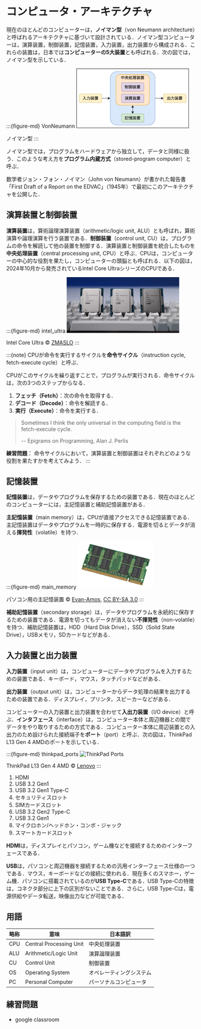 # コンピュータ・アーキテクチャ

<!-- ## パソナルコンピュータの構成要素 -->

<!-- Consider the following specification for a laptop computer that might  appear in a typical advertisement. -->
<!-- 
以下は、一般的な広告に掲載される可能性のあるノートパソコンの仕様の一例である．

> プロセッサー : AMD Ryzen™ 7 7735HS (3.20 GHz 最大 4.75 GHz)
- 初期導入OS : Windows 11 Home 64bit   
- 導入OS言語 : Windows 11 Home 64bit - 日本語版   
- DIMMメモリー : 32 GB DDR5-4800MHz (SODIMM) - (2 x 16 GB)   
- 1stストレージ : 256 GB SSD M.2 2242 PCIe-NVMe Gen4 TLC OPAL対応   
- 2ndストレージ : なし   
- ディスプレイ : 14" WUXGA液晶 (1920 x 1200) IPS, 光沢なし, マルチタッチ非対応, 45%NTSC, 300 nit, 60Hz   
- グラフィックカード : 内蔵グラフィックス   
- 内蔵カメラ : 720p HDカメラ、マイク   
- 本体カラー : グラファイトブラック   
- カバー素材 : アルミニウム   
- 無線LANアダプター : Wi-Fi 6対応 (IEEE 802.11ax/ac/a/b/g/n準拠) 2x2 & Bluetooth® (RealTek 8852BE)
- 1st イーサネット : 有線イーサネット
- 指紋センサー : 指紋センサーなし
- キーボード : ブラック - 日本語
- バッテリー : 3 セル リチウムイオンポリマーバッテリー 47 Wh
- 電源アダプター : 65W ACアダプター (2ピン) USB Type-C


- Processor: Intel® Core™ Ultra 7 268V vPro® Processor (LPE-cores up to 3.70 GHz P-cores up to 5.00 GHz / 32 GB MOP)
- Operating System: Windows 11 Pro 64
- Graphic Card: Integrated Intel® Arc™ Graphics 140V
- Memory: 32 GB LPDDR5X-8533MHz (Memory on Package)
- Storage: 1 TB SSD M.2 2242 PCIe Gen4 TLC Opal
- Display: 14" 2.8K (2880 x 1800), OLED, Anti-Glare/Anti-Reflection/Anti-Smudge, Touch, HDR 500 True Black, 100%DCI-P3, 500 nits, VRR 30-120Hz, Low Blue Light
- Camera: 8MP RGB+IR with E-Shutter, Human Presence Detection
- Fingerprint Reader: Fingerprint Reader
- Keyboard: Backlit, Black/Grey - English (US)
- WIFI: Intel® Wi-Fi 7 BE201 2x2 BE vPro® & Bluetooth® 5.4
- Warranty: One Year Onsite
- Color: Thunder Grey
- Operating System Language: US:United States English,UK:United Kingdom English

ここでは，この仕様に基づいて，コンピュータに関する基本的な概念を説明する．

この仕様によると，このコンピュータは，AMD Ryzen™ 7 7735HS というプロセッサーを搭載している．このプロセッサーの平均クロック速度は3.20 GHz（ギガヘルツ）で，最大クロック速度は4.75 GHzである．クロック速度は，プロセッサーが1秒間に何回の動作を行うかを示す．プロセッサーのクロック速度が高いほど，コンピュータの処理速度が速くなる．Hz（ヘルツ）は，周波数の基本単位で，一秒間に一回の振動数を表わす．例えば，1ヘルツは，1秒間に1回の周波数を表わす．GHzのG（ギガ）は，$10^9$（10億）を表わすため，1 GHzは，1秒間に10億回の周波数を表わす．



GB（ギガバイト）は，$10^9$倍のバイトを表わす．**バイト**（byte）は，情報量の単位で，1バイトは，8ビット（bit）からなる．1ビットは，情報の最小単位で，0または1の値を取る． -->


現在のほとんどのコンピューターは，**ノイマン型**（von Neumann architecture）と呼ばれるアーキテクチャに基づいて設計されている．ノイマン型コンピューターは，演算装置，制御装置，記憶装置，入力装置，出力装置から構成される．これらの装置は，日本では**コンピューターの5大装置**とも呼ばれる．次の図では，ノイマン型を示している．

:::{figure-md} VonNeumann
<img src="./image/VonNeumann.svg" alt="ノイマン型アーキテクチャ" width="300px">

ノイマン型
:::

ノイマン型では，プログラムをハードウェアから独立して，データと同様に扱う．このような考え方を**プログラム内蔵方式**（stored-program computer）と呼ぶ．

数学者ジョン・フォン・ノイマン（John von Neumann）が書かれた報告書「First Draft of a Report on the EDVAC」（1945年）で最初にこのアーキテクチャを公開した．

## 演算装置と制御装置

**演算装置**は，算術論理演算装置（arithmetic/logic unit, ALU）とも呼ばれ，算術演算や論理演算を行う装置である．**制御装置**（control unit, CU）は，プログラムの命令を解読して他の装置を制御する．演算装置と制御装置を統合したものを**中央処理装置**（central processing unit, CPU）と呼ぶ．CPUは，コンピューターの中心的な役割を果たし，コンピューターの頭脳とも呼ばれる．以下の図は，2024年10月から発売されているIntel Core UltraシリーズのCPUである．

:::{figure-md} intel_ultra
<img src="./image/intel_ultra.png" alt="Intel Core Ultra" width="300px">

Intel Core Ultra © [ZMASLO](https://www.youtube.com/@ZMASLO)
:::

:::{note}
CPUが命令を実行するサイクルを**命令サイクル**（instruction cycle, fetch-execute cycle）と呼ぶ．

CPUがこのサイクルを繰り返すことで，プログラムが実行される．命令サイクルは，次の3つのステップからなる．

1. **フェッチ（Fetch）**：次の命令を取得する．
2. **デコード（Decode）**：命令を解読する．
3. **実行（Execute）**：命令を実行する．

> Sometimes I think the only universal in the computing field is the fetch-execute cycle.
> 
> -- Epigrams on Programming, Alan J. Perlis

**練習問題**：
命令サイクルにおいて，演算装置と制御装置はそれぞれどのような役割を果たすかを考えてみよう．
:::

## 記憶装置

**記憶装置**は，データやプログラムを保存するための装置である．現在のほとんどのコンピューターには，主記憶装置と補助記憶装置がある．

**主記憶装置**（main memory）は，CPUが直接アクセスできる記憶装置である．主記憶装置はデータやプログラムを一時的に保存する．電源を切るとデータが消える**揮発性**（volatile）を持つ．

:::{figure-md} main_memory
<img src="./image/main_memory.jpg" alt="Main Memory" width="200px">

パソコン用の主記憶装置 © [Evan-Amos](https://commons.wikimedia.org/wiki/User:Evan-Amos), [CC BY-SA 3.0](https://creativecommons.org/licenses/by-sa/3.0/deed.en)
:::

**補助記憶装置**（secondary storage）は，データやプログラムを永続的に保存するための装置である．電源を切ってもデータが消えない**不揮発性**（non-volatile）を持つ．補助記憶装置は，HDD（Hard Disk Drive），SSD（Solid State Drive），USBメモリ，SDカードなどがある．

## 入力装置と出力装置

**入力装置**（input unit）は，コンピューターにデータやプログラムを入力するための装置である．キーボード，マウス，タッチパッドなどがある．

**出力装置**（output unit）は，コンピューターからデータ処理の結果を出力するための装置である．ディスプレイ，プリンタ，スピーカーなどがある．

コンピューターの入力装置と出力装置を合わせて**入出力装置**（I/O device）と呼ぶ．**インタフェース**（interface）は，コンピューター本体と周辺機器との間でデータをやり取りするための方式である．コンピューター本体に周辺装置との入出力のため設けられた接続端子を**ポート**（port）と呼ぶ．次の図は，ThinkPad L13 Gen 4 AMDのポートを示している．

:::{figure-md} thinkpad_ports
<img src="./image/lenovo-jp-thinkpad-l13-gen4-13-amd-ports-01.avif" alt="ThinkPad Ports" width="500px">

ThinkPad L13 Gen 4 AMD © [Lenovo](https://www.lenovo.com/jp/ja/p/laptops/thinkpad/thinkpad-l-series/thinkpad-l13-gen-4-13-inch-amd/21fn001fjp)
:::

1. HDMI
2. USB 3.2 Gen1
3. USB 3.2 Gen1 Type-C
4. セキュリティスロット
5. SIMカードスロット
6. USB 3.2 Gen2 Type-C
7. USB 3.2 Gen1
8. マイクロホン/ヘッドホン・コンボ・ジャック
9. スマートカードスロット

**HDMI**は，ディスプレイとパソコン，ゲーム機などを接続するためのインターフェースである．

**USB**は，パソコンと周辺機器を接続するための汎用インターフェース仕様の一つである．マウス，キーボードなどの接続に使われる．現在多くのスマホー，ゲーム機．パソコンに搭載されているのが**USB Type-C**である．USB Type-Cの特徴は，コネクタ部分に上下の区別がないことである．さらに，USB Type-Cは，電源供給やデータ転送，映像出力などが可能である．


## 用語

| 略称 | 意味                    | 日本語訳                 |
| ---- | ----------------------- | ------------------------ |
| CPU  | Central Processing Unit | 中央処理装置             |
| ALU  | Arithmetic/Logic Unit   | 演算論理装置             |
| CU   | Control Unit            | 制御装置                 |
| OS   | Operating System        | オペレーティングシステム |
| PC   | Personal Computer       | パーソナルコンピュータ   |


## 練習問題

- google classroom

<!-- 

### 選択問題
正しいものを選びなさい．

1. 次のうち、コンピューターを構成する物理的な装置を指す用語はどれか？
   1. ハードウェア
   2. ソフトウェア
   3. アプリケーション
   4. ファームウェア

2. 現在のほとんどのコンピューターが採用しているアーキテクチャは？
   1. ノイマン型
   2. チューリング型
   3. ハーバード型

3. コンピューターの五大装置に含まれないものはどれか？
   1. 演算装置
   2. 制御装置
   3. 通信装置
   4. 入力装置

4. 演算装置（ALU）の主な役割は何か？
   1. 命令の解読
   2. データの保存
   3. 算術演算・論理演算
   4. データの入力

5. 中央処理装置（CPU）に含まれる装置はどれか？
   1. 記憶装置
   2. 演算装置と制御装置
   3. 出力装置
   4. 補助記憶装置

6. 主記憶装置の特徴として正しいものはどれか？
   1. 電源を切るとデータが消える
   2. データを永久に保存できる
   3. USBメモリのような外部記憶装置である
   4. CPUが直接アクセスできない

7. HDDやSSDは何に分類されるか？
   1. 主記憶装置
   2. 補助記憶装置
   3. 入力装置
   4. 出力装置

8.  USB Type-Cの特徴として正しいものはどれか？
   1. コネクタに上下の区別がない
   2. データ転送はできるが電源供給はできない
   3. 映像出力はできない
   4. すべてのパソコンに搭載されている

### 正誤問題
次の文が正しい場合は○、誤っている場合は×を選びなさい。

1. CPUはコンピューターの演算処理を行うが、制御は行わない。
2. ノイマン型コンピューターではプログラムとデータは別々に保存される。
3. システムソフトウェアにはOSが含まれる。
4. キーボードは出力装置の一つである。
5. HDMIは映像を出力するためのインタフェースである。
6. ソフトウェアには物理的な形がある。
7. OSがないとコンピューターは動作できない。 -->


<!-- 
### 記述問題

ノイマン型コンピューターの5大装置をすべて答えなさい。

プログラム内蔵方式とは何か説明しなさい。

命令サイクルの3つのステップを順番に書きなさい。

主記憶装置と補助記憶装置の違いを簡潔に説明しなさい。

システムソフトウェアとアプリケーションソフトウェアの違いを説明しなさい。

コンピューターの入力装置と出力装置をそれぞれ2つずつ挙げなさい。

CPUの役割について簡潔に説明しなさい。

HDMIポートの用途を説明しなさい。

USBの用途を2つ挙げなさい。

OS（オペレーティングシステム）の主な役割を説明しなさい。 -->

<!-- ## 練習問題

1. ノイマン型コンピューターの構成要素を説明しなさい．
2. 主記憶装置と補助記憶装置の違いを説明しなさい．
3. タッチパネルは5大装置のどこに分類されるかを説明しなさい．
4. システムソフトウェアとアプリケーションソフトウェアの違いを説明しなさい．
5. 所有しているパソコンのポートを調べ，それぞれのポートの用途を説明しなさい． -->